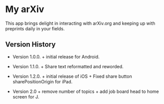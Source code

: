 # My arXiv

This app brings delight in interacting with arXiv.org and keeping up with preprints daily in your fields.

## Version History

-   Version 1.0.0. + initial release for Android.

-   Version 1.1.0. + Share text reformatted and reworded.

-   Version 1.2.0. + initial release of iOS + Fixed share button sharePositionOrigin for iPad.

-   Version 2.0 
        + remove number of topics
        + add job board head to home screen for J.
        
        